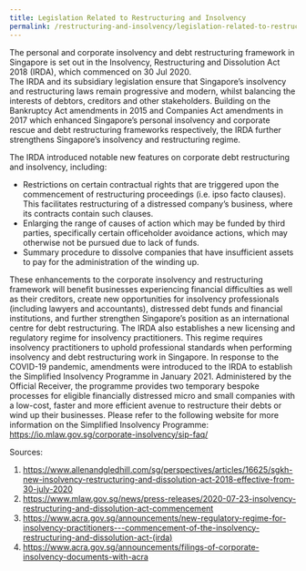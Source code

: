 ```yaml
---
title: Legislation Related to Restructuring and Insolvency
permalink: /restructuring-and-insolvency/legislation-related-to-restructuring-and-insolvency
---
```


The personal and corporate insolvency and debt restructuring framework in Singapore is set out in the Insolvency, Restructuring and Dissolution Act 2018 (IRDA), which commenced on 30 Jul 2020.  
The IRDA and its subsidiary legislation ensure that Singapore’s insolvency and restructuring laws remain progressive and modern, whilst balancing the interests of debtors, creditors and other stakeholders. Building on the Bankruptcy Act amendments in 2015 and Companies Act amendments in 2017 which enhanced Singapore’s personal insolvency and corporate rescue and debt restructuring frameworks respectively, the IRDA further strengthens Singapore’s insolvency and restructuring regime. 

The IRDA introduced notable new features on corporate debt restructuring and insolvency, including:

- Restrictions on certain contractual rights that are triggered upon the commencement of restructuring proceedings (i.e. ipso facto clauses). This facilitates restructuring of a distressed company’s business, where its contracts contain such clauses.
- Enlarging the range of causes of action which may be funded by third parties, specifically certain officeholder avoidance actions, which may otherwise not be pursued due to lack of funds.
- Summary procedure to dissolve companies that have insufficient assets to pay for the administration of the winding up.


These enhancements to the corporate insolvency and restructuring framework will benefit businesses experiencing financial difficulties as well as their creditors, create new opportunities for insolvency professionals (including lawyers and accountants), distressed debt funds and financial institutions, and further strengthen Singapore’s position as an international centre for debt restructuring.
The IRDA also establishes a new licensing and regulatory regime for insolvency practitioners. This regime requires insolvency practitioners to uphold professional standards when performing insolvency and debt restructuring work in Singapore.
In response to the COVID-19 pandemic, amendments were introduced to the IRDA to establish the Simplified Insolvency Programme in January 2021. Administered by the Official Receiver, the programme provides two temporary bespoke processes for eligible financially distressed micro and small companies with a low-cost, faster and more efficient avenue to restructure their debts or wind up their businesses. Please refer to the following website for more information on the Simplified Insolvency Programme:
	https://io.mlaw.gov.sg/corporate-insolvency/sip-faq/ 



Sources:
1.	https://www.allenandgledhill.com/sg/perspectives/articles/16625/sgkh-new-insolvency-restructuring-and-dissolution-act-2018-effective-from-30-july-2020
2.	https://www.mlaw.gov.sg/news/press-releases/2020-07-23-insolvency-restructuring-and-dissolution-act-commencement
3.	https://www.acra.gov.sg/announcements/new-regulatory-regime-for-insolvency-practitioners---commencement-of-the-insolvency-restructuring-and-dissolution-act-(irda)
4.	https://www.acra.gov.sg/announcements/filings-of-corporate-insolvency-documents-with-acra

